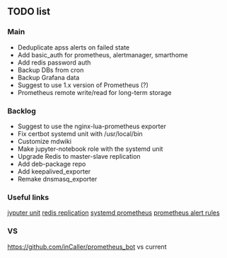 ## TODO list

### Main

- Deduplicate apss alerts on failed state
- Add basic_auth for prometheus, alertmanager, smarthome
- Add redis password auth
- Backup DBs from cron
- Backup Grafana data
- Suggest to use 1.x version of Prometheus (?)
- Prometheus remote write/read for long-term storage

### Backlog

- Suggest to use the nginx-lua-prometheus exporter
- Fix certbot systemd unit with /usr/local/bin
- Customize mdwiki
- Make jupyter-notebook role with the systemd unit
- Upgrade Redis to master-slave replication
- Add deb-package repo
- Add keepalived_exporter
- Remake dnsmasq_exporter

### Useful links

[jyputer unit](https://gist.github.com/whophil/5a2eab328d2f8c16bb31c9ceaf23164f)
[redis replication](https://rtfm.co.ua/redis-replikaciya-chast-2-master-slave-replikaciya-i-redis-sentinel/)
[systemd prometheus](https://medium.com/kartbites/process-level-monitoring-and-alerting-in-prometheus-915ed7508058)
[prometheus alert rules](https://awesome-prometheus-alerts.grep.to/rules.html)

### VS

https://github.com/inCaller/prometheus_bot vs current
